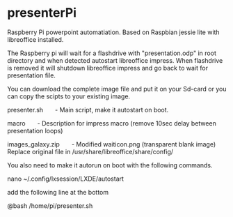 # presenterPi
Raspberry Pi powerpoint automatiation.
Based on Raspbian jessie lite with libreoffice installed.


The Raspberry pi will wait for a flashdrive with "presentation.odp" in root directory and when detected autostart libreoffice impress.
When flashdrive is removed it will shutdown libreoffice impress and go back to wait for presentation file.


You can download the complete image file and put it on your Sd-card
or you can copy the scipts to your existing image.


presenter.sh &nbsp;&nbsp;&nbsp;&nbsp;&nbsp;&nbsp;- Main script, make it autostart on boot.


macro &nbsp;&nbsp;&nbsp;&nbsp;&nbsp;&nbsp;- Description for impress macro (remove 10sec delay between presentation loops)


images_galaxy.zip &nbsp;&nbsp;&nbsp;&nbsp;&nbsp;&nbsp;- Modified waiticon.png (transparent blank image) Replace original file in /usr/share/libreoffice/share/config/


You also need to make it autorun on boot with the following commands.

nano ~/.config/lxsession/LXDE/autostart

add the following line at the bottom

@bash /home/pi/presenter.sh

